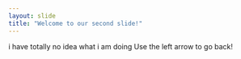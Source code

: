 ```yaml
---
layout: slide
title: "Welcome to our second slide!"
---
```

i have totally no idea what i am doing
Use the left arrow to go back!
